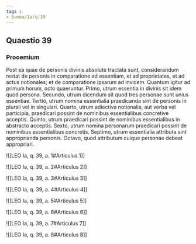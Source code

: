 ```yaml
---
tags : 
- Summa/Ia/q.39
---
```


## Quaestio 39

### Prooemium

Post ea quae de personis divinis absolute tractata sunt, considerandum restat de personis in comparatione ad essentiam, et ad proprietates, et ad actus notionales; et de comparatione ipsarum ad invicem. Quantum igitur ad primum horum, octo quaeruntur. Primo, utrum essentia in divinis sit idem quod persona. Secundo, utrum dicendum sit quod tres personae sunt unius essentiae. Tertio, utrum nomina essentialia praedicanda sint de personis in plurali vel in singulari. Quarto, utrum adiectiva notionalia, aut verba vel participia, praedicari possint de nominibus essentialibus concretive acceptis. Quinto, utrum praedicari possint de nominibus essentialibus in abstracto acceptis. Sexto, utrum nomina personarum praedicari possint de nominibus essentialibus concretis. Septimo, utrum essentialia attributa sint approprianda personis. Octavo, quod attributum cuique personae debeat appropriari.

![[LEO Ia, q. 39, a. 1#Articulus 1]]

![[LEO Ia, q. 39, a. 2#Articulus 2]]

![[LEO Ia, q. 39, a. 3#Articulus 3]]

![[LEO Ia, q. 39, a. 4#Articulus 4]]

![[LEO Ia, q. 39, a. 5#Articulus 5]]

![[LEO Ia, q. 39, a. 6#Articulus 6]]

![[LEO Ia, q. 39, a. 7#Articulus 7]]

![[LEO Ia, q. 39, a. 8#Articulus 8]]

